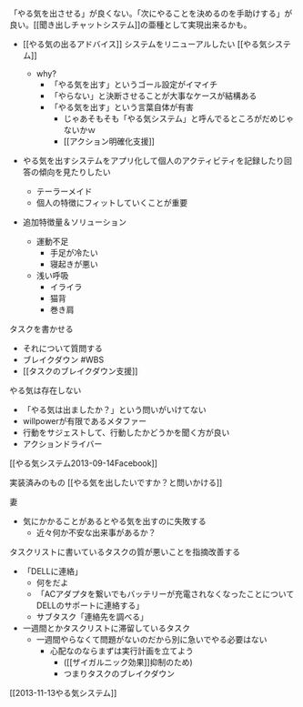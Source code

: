 
「やる気を出させる」が良くない。「次にやることを決めるのを手助けする」が良い。[[聞き出しチャットシステム]]の亜種として実現出来るかも。

- [[やる気の出るアドバイス]] システムをリニューアルしたい [[やる気システム]]
    - why?
        - 「やる気を出す」というゴール設定がイマイチ
        - 「やらない」と決断させることが大事なケースが結構ある
        - 「やる気を出す」という言葉自体が有害
            - じゃあそもそも「やる気システム」と呼んでるところがだめじゃないかｗ
            - [[アクション明確化支援]]
- やる気を出すシステムをアプリ化して個人のアクティビティを記録したり回答の傾向を見たりしたい
    - テーラーメイド
    - 個人の特徴にフィットしていくことが重要

- 追加特徴量＆ソリューション
    - 運動不足
        - 手足が冷たい
        - 寝起きが悪い
    - 浅い呼吸
        - イライラ
        - 猫背
        - 巻き肩

タスクを書かせる
- それについて質問する
- ブレイクダウン #WBS
- [[タスクのブレイクダウン支援]]

やる気は存在しない
- 「やる気は出ましたか？」という問いがいけてない
- willpowerが有限であるメタファー
- 行動をサジェストして、行動したかどうかを聞く方が良い
- アクションドライバー

[[やる気システム2013-09-14Facebook]]

実装済みのもの
[[やる気を出したいですか？と問いかける]]

妻
- 気にかかることがあるとやる気を出すのに失敗する
    - 近々何か不安な出来事があるか？

タスクリストに書いているタスクの質が悪いことを指摘改善する
- 「DELLに連絡」
    - 何をだよ
    - 「ACアダプタを繋いでもバッテリーが充電されなくなったことについてDELLのサポートに連絡する」
    - サブタスク「連絡先を調べる」
- 一週間とかタスクリストに滞留しているタスク
    - 一週間やらなくて問題がないのだから別に急いでやる必要はない
        - 心配なのならまずは実行計画を立てよう
            - ([[ザイガルニック効果]]抑制のため)
            - つまりタスクのブレイクダウン

[[2013-11-13やる気システム]]